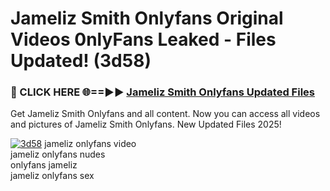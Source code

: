 # Jameliz Smith Onlyfans Original Videos 0nlyFans Leaked - Files Updated! (3d58)

<h3>🔴 CLICK HERE 🌐==►► <a href="https://tinyurl.com/2jnfzry5" rel="nofollow">Jameliz Smith Onlyfans Updated Files</a></h3>

Get Jameliz Smith Onlyfans and all content. Now you can access all videos and pictures of Jameliz Smith Onlyfans. New Updated Files 2025!

[![3d58](https://i.imgur.com/GyGTBgg.gif)](https://tinyurl.com/2jnfzry5)
jameliz onlyfans video<br>
jameliz onlyfans nudes<br>
onlyfans jameliz<br>
jameliz onlyfans sex